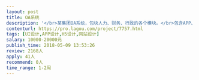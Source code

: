 ```yaml
---                
layout: post       
title: OA系统           
description: '</br>某集团OA系统，包块人力、财务、行政的各个模块。</br>包含APP、PC网页、小程序。</br>小程序设计需要两套不同风格的界面。</br>价格可以根据需求面谈。</br>'     
contenturl: https://pro.lagou.com/project/7757.html      
tags: [UI设计,APP设计,H5设计,网站设计]            
salary: 10000-20000元          
publish_time: 2018-05-09 13:53:26         
review: 2168人                   
apply: 41人                   
recommend: 0人                   
time_range: 1-2周              
---                 
```


